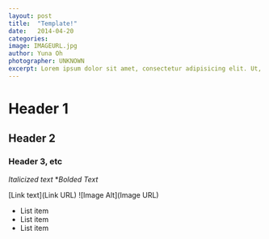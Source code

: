 ```yaml
---
layout: post
title:  "Template!"
date:   2014-04-20 
categories: 
image: IMAGEURL.jpg
author: Yuna Oh
photographer: UNKNOWN
excerpt: Lorem ipsum dolor sit amet, consectetur adipisicing elit. Ut, quaerat.
---
```


# Header 1
## Header 2
### Header 3, etc

*Italicized text*
**Bolded Text*

[Link text](Link URL)
![Image Alt](Image URL)

* List item
* List item
* List item
